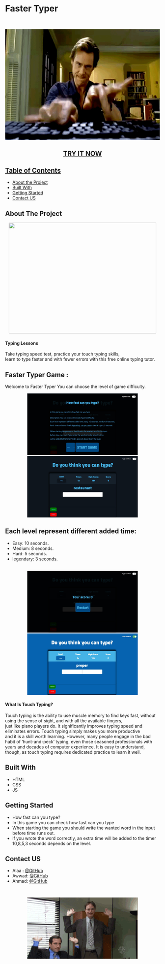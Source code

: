 
# Faster Typer 

<!-- PROJECT LOGO -->
<br />

<p align="center">
  <img src="/src/img/Typer1.gif" width=720px height=360px />
</p>
  <h2 align="center"><a href="https://webahead7.github.io/faster-typer/">TRY IT NOW</h2>


<!-- TABLE OF CONTENTS -->
## Table of Contents

* [About the Project](#about-the-project)<br>
* [Built With](#built-with) <br>
* [Getting Started](#getting-started) <br>
* [Contact US](#Contact-US) <br>


<!-- ABOUT THE PROJECT -->
## About The Project
<p align="center">
  <img src="/src/img/Typer.gif" width=480px height=360px; />
</p>

<h4>Typing Lessons</h4>
Take typing speed test, practice your touch typing skills,<br>learn to type faster and with 
fewer errors with this free online typing tutor.


## Faster Typer Game :
 Welcome to Faster Typer You can choose the level of game difficulty.<br>
<p align="center">
  <img src="/src/img/game1.jpg" width=360px height=200px />
  <img src="/src/img/game2.jpg" width=360px height=200px />
</p>

## Each level represent different added time:
* Easy: 10 seconds.<br>
* Medium: 8 seconds.<br>
* Hard: 5 seconds.<br> 
* legendary: 3 seconds.<br> <br>

<p align="center">
  <img src="/src/img/game3.jpg" width=360px height=200px />
  <img src="/src/img/game4.jpg" width=360px height=200px />

</p>

<h4> What Is Touch Typing?</h4>
Touch typing is the ability to use muscle memory to find keys fast, without using the sense of sight, and with all the available fingers, <br>just like piano players do. It significantly improves typing speed and eliminates errors. Touch typing simply makes you more productive<br> and it is a skill worth learning. However, many people engage in the bad habit of ‘hunt-and-peck’ typing, even those seasoned professionals with <br>years and decades of computer experience. It  is easy to understand,
though, as touch typing requires dedicated practice to learn it well.


## Built With
* HTML
* CSS
* JS


<!-- GETTING STARTED -->
## Getting Started
* How fast can you type?
* In this game you can check how fast can you type
* When starting the game you should write the wanted word in the input before time runs out. 
* if you wrote the word correctly, an extra time will be added to the timer 10,8,5,3 seconds depends on the level.


<!-- Contact US -->
## Contact US

* Alaa : [@GitHub](https://github.com/alaabashiyi)
* Awwad: [@GitHub](https://github.com/muhammadawwad9)
* Ahmad: [@GitHub](https://github.com/ahmad420)
<br>
<p align="center">
  <img src="/src/img/Contact.gif" width=360px height=200px />
</p>


